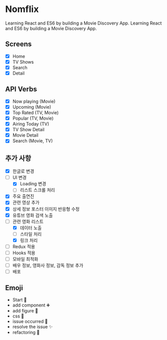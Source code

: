 # Nomflix

Learning React and ES6 by building a Movie Discovery App. Learning React and ES6 by building a Movie Discovery App.

## Screens

- [x] Home
- [x] TV Shows
- [x] Search
- [x] Detail

## API Verbs

- [x] Now playing (Movie)
- [x] Upcoming (Movie)
- [x] Top Rated (TV, Movie)
- [x] Popular (TV, Movie)
- [x] Airing Today (TV)
- [x] TV Show Detail
- [x] Movie Detail
- [x] Search (Movie, TV)

## 추가 사항

- [x] 한글로 변경
- [ ] UI 변경
  - [x] Loading 변경
  - [ ] 리스트 스크롤 처리
- [x] 주요 출연진
- [x] 관련 영상 추가
- [x] 상세 정보 포스터 이미지 반응형 수정
- [x] 유튜브 영화 검색 노출
- [ ] 관련 영화 리스트
  - [x] 데이터 노출
  - [ ] 스타일 처리
  - [x] 링크 처리
- [ ] Redux 적용
- [ ] Hooks 적용
- [ ] 모바일 최적화
- [ ] 배우 정보, 영화사 정보, 감독 정보 추가
- [ ] 배포

## Emoji

- Start :rocket:
- add component :heavy_plus_sign:
- add figure :deciduous_tree:
- css :art:
- issue occurred :space_invader:
- resolve the issue :sparkles:
- refactoring :wrench:
